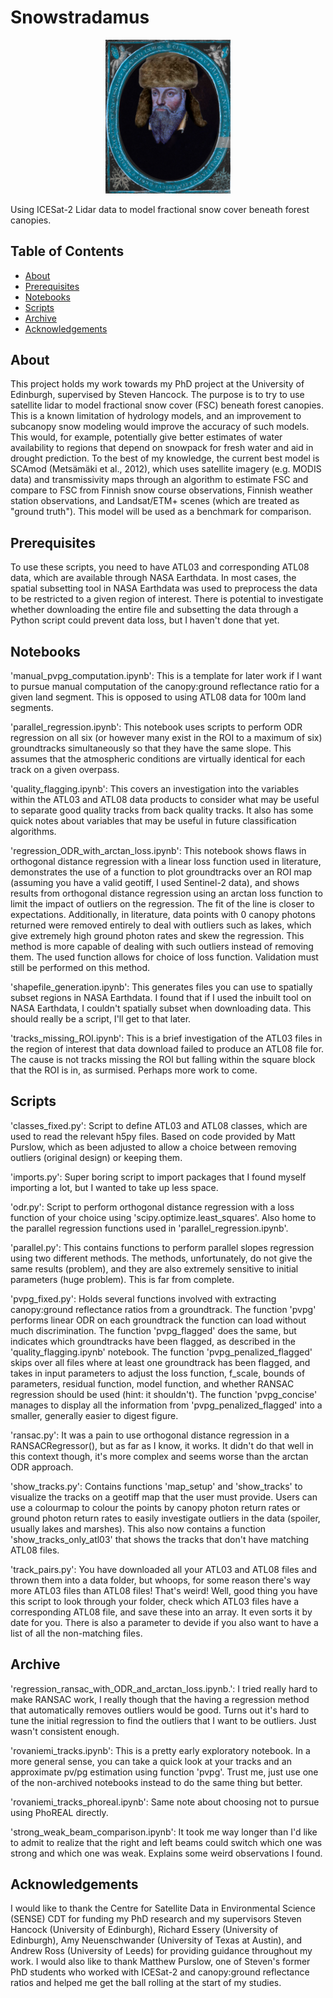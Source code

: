 # Snowstradamus

<p align="center">
  <img src="images/snowstradamus.png" alt="Project Logo" width="200"/>
</p>

Using ICESat-2 Lidar data to model fractional snow cover beneath forest canopies.

## Table of Contents

- [About](#about)
- [Prerequisites](#prerequisites)
- [Notebooks](#notebooks)
- [Scripts](#scripts)
- [Archive](#archive)
- [Acknowledgements](#acknowledgements)

## About

This project holds my work towards my PhD project at the University of Edinburgh, supervised by Steven Hancock. The purpose is to try to use satellite lidar to model fractional snow cover (FSC) beneath forest canopies. This is a known limitation of hydrology models, and an improvement to subcanopy snow modeling would improve the accuracy of such models. This would, for example, potentially give better estimates of water availability to regions that depend on snowpack for fresh water and aid in drought prediction. To the best of my knowledge, the current best model is SCAmod (Metsämäki et al., 2012), which uses satellite imagery (e.g. MODIS data) and transmissivity maps through an algorithm to estimate FSC and compare to FSC from Finnish snow course observations, Finnish weather station observations, and Landsat/ETM+ scenes (which are treated as "ground truth"). This model will be used as a benchmark for comparison.

## Prerequisites

To use these scripts, you need to have ATL03 and corresponding ATL08 data, which are available through NASA Earthdata. In most cases, the spatial subsetting tool in NASA Earthdata was used to preprocess the data to be restricted to a given region of interest. There is potential to investigate whether downloading the entire file and subsetting the data through a Python script could prevent data loss, but I haven't done that yet.

## Notebooks

'manual_pvpg_computation.ipynb': This is a template for later work if I want to pursue manual computation of the canopy:ground reflectance ratio for a given land segment. This is opposed to using ATL08 data for 100m land segments.

'parallel_regression.ipynb': This notebook uses scripts to perform ODR regression on all six (or however many exist in the ROI to a maximum of six) groundtracks simultaneously so that they have the same slope. This assumes that the atmospheric conditions are virtually identical for each track on a given overpass.

'quality_flagging.ipynb': This covers an investigation into the variables within the ATL03 and ATL08 data products to consider what may be useful to separate good quality tracks from back quality tracks. It also has some quick notes about variables that may be useful in future classification algorithms.

'regression_ODR_with_arctan_loss.ipynb': This notebook shows flaws in orthogonal distance regression with a linear loss function used in literature, demonstrates the use of a function to plot groundtracks over an ROI map (assuming you have a valid geotiff, I used Sentinel-2 data), and shows results from orthogonal distance regression using an arctan loss function to limit the impact of outliers on the regression. The fit of the line is closer to expectations. Additionally, in literature, data points with 0 canopy photons returned were removed entirely to deal with outliers such as lakes, which give extremely high ground photon rates and skew the regression. This method is more capable of dealing with such outliers instead of removing them. The used function allows for choice of loss function. Validation must still be performed on this method.

'shapefile_generation.ipynb': This generates files you can use to spatially subset regions in NASA Earthdata. I found that if I used the inbuilt tool on NASA Earthdata, I couldn't spatially subset when downloading data. This should really be a script, I'll get to that later.

'tracks_missing_ROI.ipynb': This is a brief investigation of the ATL03 files in the region of interest that data download failed to produce an ATL08 file for. The cause is not tracks missing the ROI but falling within the square block that the ROI is in, as surmised. Perhaps more work to come.

## Scripts

'classes_fixed.py': Script to define ATL03 and ATL08 classes, which are used to read the relevant h5py files. Based on code provided by Matt Purslow, which as been adjusted to allow a choice between removing outliers (original design) or keeping them.

'imports.py': Super boring script to import packages that I found myself importing a lot, but I wanted to take up less space.

'odr.py': Script to perform orthogonal distance regression with a loss function of your choice using 'scipy.optimize.least_squares'. Also home to the parallel regression functions used in 'parallel_regression.ipynb'.

'parallel.py': This contains functions to perform parallel slopes regression using two different methods. The methods, unfortunately, do not give the same results (problem), and they are also extremely sensitive to initial parameters (huge problem). This is far from complete.

'pvpg_fixed.py': Holds several functions involved with extracting canopy:ground reflectance ratios from a groundtrack.
The function 'pvpg' performs linear ODR on each groundtrack the function can load without much discrimination.
The function 'pvpg_flagged' does the same, but indicates which groundtracks have been flagged, as described in the 'quality_flagging.ipynb' notebook.
The function 'pvpg_penalized_flagged' skips over all files where at least one groundtrack has been flagged, and takes in input parameters to adjust the loss function, f_scale, bounds of parameters, residual function, model function, and whether RANSAC regression should be used (hint: it shouldn't).
The function 'pvpg_concise' manages to display all the information from 'pvpg_penalized_flagged' into a smaller, generally easier to digest figure.

'ransac.py': It was a pain to use orthogonal distance regression in a RANSACRegressor(), but as far as I know, it works. It didn't do that well in this context though, it's more complex and seems worse than the arctan ODR approach.

'show_tracks.py': Contains functions 'map_setup' and 'show_tracks' to visualize the tracks on a geotiff map that the user must provide. Users can use a colourmap to colour the points by canopy photon return rates or ground photon return rates to easily investigate outliers in the data (spoiler, usually lakes and marshes). This also now contains a function 'show_tracks_only_atl03' that shows the tracks that don't have matching ATL08 files.

'track_pairs.py': You have downloaded all your ATL03 and ATL08 files and thrown them into a data folder, but whoops, for some reason there's way more ATL03 files than ATL08 files! That's weird! Well, good thing you have this script to look through your folder, check which ATL03 files have a corresponding ATL08 file, and save these into an array. It even sorts it by date for you. There is also a parameter to devide if you also want to have a list of all the non-matching files.

## Archive

'regression_ransac_with_ODR_and_arctan_loss.ipynb.': I tried really hard to make RANSAC work, I really though that the having a regression method that automatically removes outliers would be good. Turns out it's hard to tune the initial regression to find the outliers that I want to be outliers. Just wasn't consistent enough.

'rovaniemi_tracks.ipynb': This is a pretty early exploratory notebook. In a more general sense, you can take a quick look at your tracks and an approximate pv/pg estimation using function 'pvpg'. Trust me, just use one of the non-archived notebooks instead to do the same thing but better.

'rovaniemi_tracks_phoreal.ipynb': Same note about choosing not to pursue using PhoREAL directly.

'strong_weak_beam_comparison.ipynb': It took me way longer than I'd like to admit to realize that the right and left beams could switch which one was strong and which one was weak. Explains some weird observations I found.

## Acknowledgements

I would like to thank the Centre for Satellite Data in Environmental Science (SENSE) CDT for funding my PhD research and my supervisors Steven Hancock (University of Edinburgh), Richard Essery (University of Edinburgh), Amy Neuenschwander (University of Texas at Austin), and Andrew Ross (University of Leeds) for providing guidance throughout my work. I would also like to thank Matthew Purslow, one of Steven's former PhD students who worked with ICESat-2 and canopy:ground reflectance ratios and helped me get the ball rolling at the start of my studies.